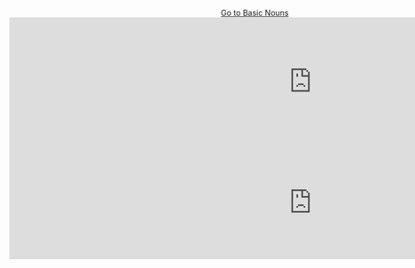  <p>
  <a style="float:right;" href="BasicNouns.html" class="btn2"> Go to Basic Nouns</a>
  </p> 
  <div style="clear:both;"> </div>
  
  <iframe src="https://h5p.org/h5p/embed/391847" width="1090" height="231" frameborder="0" allowfullscreen="allowfullscreen"></iframe><script src="https://h5p.org/sites/all/modules/h5p/library/js/h5p-resizer.js" charset="UTF-8"></script>

<iframe src="https://h5p.org/h5p/embed/400689" width="1090" height="205" frameborder="0" allowfullscreen="allowfullscreen"></iframe><script src="https://h5p.org/sites/all/modules/h5p/library/js/h5p-resizer.js" charset="UTF-8"></script>
